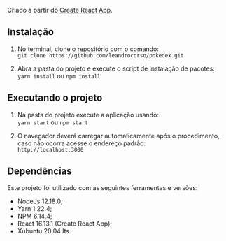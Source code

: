 Criado a partir do [Create React App](https://github.com/facebook/create-react-app).

## Instalação

1. No terminal, clone o repositório com o comando: <br />
`git clone https://github.com/leandrocorso/pokedex.git`

2. Abra a pasta do projeto e execute o script de instalação de pacotes: <br />
`yarn install` ou  `npm install`

## Executando o projeto

1. Na pasta do projeto execute a aplicação usando: <br />
`yarn start` ou `npm start`

2. O navegador deverá carregar automaticamente após o procedimento, caso não ocorra acesse o endereço padrão: <br />
`http://localhost:3000`


## Dependências

Este projeto foi utilizado com as seguintes ferramentas e versões:

* NodeJs 12.18.0;
* Yarn 1.22.4;
* NPM 6.14.4;
* React 16.13.1 (Create React App);
* Xubuntu 20.04 lts.